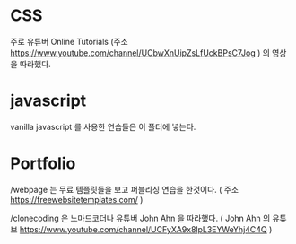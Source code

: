 # CSS
주로 유튜버 Online Tutorials (주소 https://www.youtube.com/channel/UCbwXnUipZsLfUckBPsC7Jog ) 의 영상을 따라했다.


# javascript
vanilla javascript 를 사용한 연습들은 이 폴더에 넣는다.


# Portfolio
/webpage 는 무료 템플릿들을 보고 퍼블리싱 연습을 한것이다. ( 주소 https://freewebsitetemplates.com/ )

/clonecoding 은 노마드코더나 유튜버 John Ahn 을 따라했다. ( John Ahn 의 유튜브 https://www.youtube.com/channel/UCFyXA9x8lpL3EYWeYhj4C4Q )
